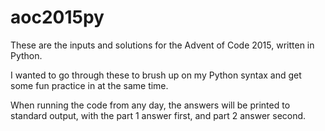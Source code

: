 # aoc2015py

These are the inputs and solutions for the Advent of Code 2015, written in Python.

I wanted to go through these to brush up on my Python syntax and get some fun
practice in at the same time.

When running the code from any day, the answers will be printed to standard output,
with the part 1 answer first, and part 2 answer second.
